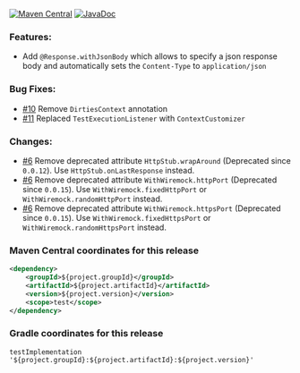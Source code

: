 [![Maven Central](https://img.shields.io/static/v1?label=MavenCentral&message=${project.version}&color=blue)](https://search.maven.org/artifact/${project.groupId}/${project.artifactId}/${project.version}/jar) [![JavaDoc](https://img.shields.io/static/v1?label=JavaDoc&message=${project.version}&color=orange)](http://www.javadoc.io/doc/${project.groupId}/${project.artifactId}/${project.version})

### Features:
* Add `@Response.withJsonBody` which allows to specify a json response body and automatically sets the `Content-Type` to `application/json` 

### Bug Fixes:
* [#10](https://github.com/skuzzle/spring-boot-wiremock/issues/10) Remove `DirtiesContext` annotation
* [#11](https://github.com/skuzzle/spring-boot-wiremock/issues/11) Replaced `TestExecutionListener` with `ContextCustomizer`

### Changes:
* [#6](https://github.com/skuzzle/spring-boot-wiremock/issues/6) Remove deprecated attribute `HttpStub.wrapAround` (Deprecated since `0.0.12`). Use `HttpStub.onLastResponse` instead.
* [#6](https://github.com/skuzzle/spring-boot-wiremock/issues/6) Remove deprecated attribute `WithWiremock.httpPort` (Deprecated since `0.0.15`). Use `WithWiremock.fixedHttpPort` or `WithWiremock.randomHttpPort` instead.
* [#6](https://github.com/skuzzle/spring-boot-wiremock/issues/6) Remove deprecated attribute `WithWiremock.httpsPort` (Deprecated since `0.0.15`). Use `WithWiremock.fixedHttpsPort` or `WithWiremock.randomHttpsPort` instead.

### Maven Central coordinates for this release

```xml
<dependency>
    <groupId>${project.groupId}</groupId>
    <artifactId>${project.artifactId}</artifactId>
    <version>${project.version}</version>
    <scope>test</scope>
</dependency>
```

### Gradle coordinates for this release

```
testImplementation '${project.groupId}:${project.artifactId}:${project.version}'
```